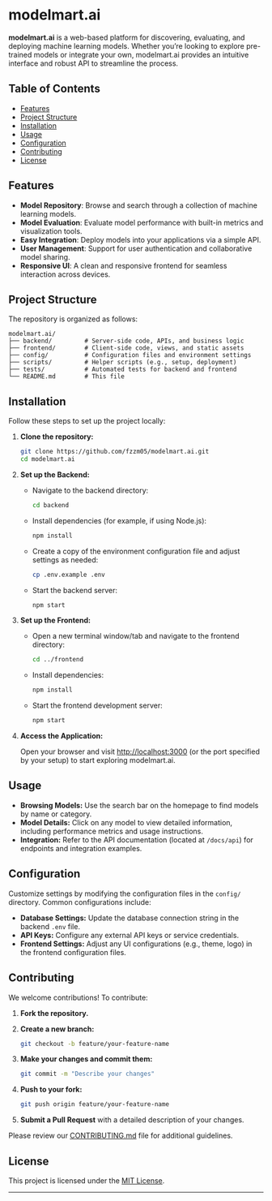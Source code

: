 # modelmart.ai

**modelmart.ai** is a web-based platform for discovering, evaluating, and deploying machine learning models. Whether you’re looking to explore pre-trained models or integrate your own, modelmart.ai provides an intuitive interface and robust API to streamline the process.

## Table of Contents

- [Features](#features)
- [Project Structure](#project-structure)
- [Installation](#installation)
- [Usage](#usage)
- [Configuration](#configuration)
- [Contributing](#contributing)
- [License](#license)

## Features

- **Model Repository**: Browse and search through a collection of machine learning models.
- **Model Evaluation**: Evaluate model performance with built-in metrics and visualization tools.
- **Easy Integration**: Deploy models into your applications via a simple API.
- **User Management**: Support for user authentication and collaborative model sharing.
- **Responsive UI**: A clean and responsive frontend for seamless interaction across devices.

## Project Structure

The repository is organized as follows:

```
modelmart.ai/
├── backend/         # Server-side code, APIs, and business logic
├── frontend/        # Client-side code, views, and static assets
├── config/          # Configuration files and environment settings
├── scripts/         # Helper scripts (e.g., setup, deployment)
├── tests/           # Automated tests for backend and frontend
└── README.md        # This file
```

## Installation

Follow these steps to set up the project locally:

1. **Clone the repository:**

   ```bash
   git clone https://github.com/fzzm05/modelmart.ai.git
   cd modelmart.ai
   ```

2. **Set up the Backend:**

   - Navigate to the backend directory:

     ```bash
     cd backend
     ```

   - Install dependencies (for example, if using Node.js):

     ```bash
     npm install
     ```

   - Create a copy of the environment configuration file and adjust settings as needed:

     ```bash
     cp .env.example .env
     ```

   - Start the backend server:

     ```bash
     npm start
     ```

3. **Set up the Frontend:**

   - Open a new terminal window/tab and navigate to the frontend directory:

     ```bash
     cd ../frontend
     ```

   - Install dependencies:

     ```bash
     npm install
     ```

   - Start the frontend development server:

     ```bash
     npm start
     ```

4. **Access the Application:**

   Open your browser and visit [http://localhost:3000](http://localhost:3000) (or the port specified by your setup) to start exploring modelmart.ai.

## Usage

- **Browsing Models:** Use the search bar on the homepage to find models by name or category.
- **Model Details:** Click on any model to view detailed information, including performance metrics and usage instructions.
- **Integration:** Refer to the API documentation (located at `/docs/api`) for endpoints and integration examples.

## Configuration

Customize settings by modifying the configuration files in the `config/` directory. Common configurations include:

- **Database Settings:** Update the database connection string in the backend `.env` file.
- **API Keys:** Configure any external API keys or service credentials.
- **Frontend Settings:** Adjust any UI configurations (e.g., theme, logo) in the frontend configuration files.

## Contributing

We welcome contributions! To contribute:

1. **Fork the repository.**
2. **Create a new branch:**

   ```bash
   git checkout -b feature/your-feature-name
   ```

3. **Make your changes and commit them:**

   ```bash
   git commit -m "Describe your changes"
   ```

4. **Push to your fork:**

   ```bash
   git push origin feature/your-feature-name
   ```

5. **Submit a Pull Request** with a detailed description of your changes.

Please review our [CONTRIBUTING.md](CONTRIBUTING.md) file for additional guidelines.

## License

This project is licensed under the [MIT License](LICENSE).

---


